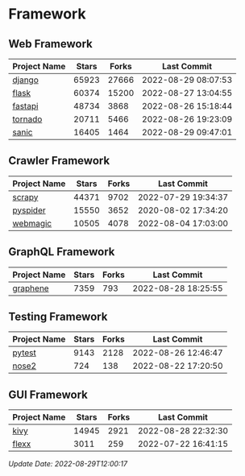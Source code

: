 # Framework

## Web Framework
| Project Name | Stars | Forks | Last Commit |
| ------------ | ----- | ----- | ----------- |
| [django](https://github.com/django/django) | 65923 | 27666 | 2022-08-29 08:07:53 |
| [flask](https://github.com/pallets/flask) | 60374 | 15200 | 2022-08-27 13:04:55 |
| [fastapi](https://github.com/tiangolo/fastapi) | 48734 | 3868 | 2022-08-26 15:18:44 |
| [tornado](https://github.com/tornadoweb/tornado) | 20711 | 5466 | 2022-08-26 19:23:09 |
| [sanic](https://github.com/sanic-org/sanic) | 16405 | 1464 | 2022-08-29 09:47:01 |

## Crawler Framework
| Project Name | Stars | Forks | Last Commit |
| ------------ | ----- | ----- | ----------- |
| [scrapy](https://github.com/scrapy/scrapy) | 44371 | 9702 | 2022-07-29 19:34:37 |
| [pyspider](https://github.com/binux/pyspider) | 15550 | 3652 | 2020-08-02 17:34:20 |
| [webmagic](https://github.com/code4craft/webmagic) | 10505 | 4078 | 2022-08-04 17:03:00 |

## GraphQL Framework
| Project Name | Stars | Forks | Last Commit |
| ------------ | ----- | ----- | ----------- |
| [graphene](https://github.com/graphql-python/graphene) | 7359 | 793 | 2022-08-28 18:25:55 |

## Testing Framework
| Project Name | Stars | Forks | Last Commit |
| ------------ | ----- | ----- | ----------- |
| [pytest](https://github.com/pytest-dev/pytest) | 9143 | 2128 | 2022-08-26 12:46:47 |
| [nose2](https://github.com/nose-devs/nose2) | 724 | 138 | 2022-08-22 17:20:50 |

## GUI Framework
| Project Name | Stars | Forks | Last Commit |
| ------------ | ----- | ----- | ----------- |
| [kivy](https://github.com/kivy/kivy) | 14945 | 2921 | 2022-08-28 22:32:30 |
| [flexx](https://github.com/flexxui/flexx) | 3011 | 259 | 2022-07-22 16:41:15 |

*Update Date: 2022-08-29T12:00:17*